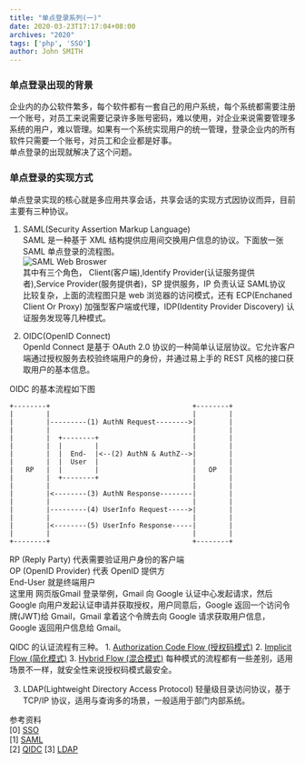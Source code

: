 ```yaml
---
title: "单点登录系列(一)"
date: 2020-03-23T17:17:04+08:00
archives: "2020"
tags: ['php', 'SSO']
author: John SMITH
---
```


### 单点登录出现的背景
企业内的办公软件繁多，每个软件都有一套自己的用户系统，每个系统都需要注册一个账号，对员工来说需要记录许多账号密码，难以使用，对企业来说需要管理多系统的用户，难以管理。如果有一个系统实现用户的统一管理，登录企业内的所有软件只需要一个账号，对员工和企业都是好事。  
单点登录的出现就解决了这个问题。  
### 单点登录的实现方式
单点登录实现的核心就是多应用共享会话，共享会话的实现方式因协议而异，目前主要有三种协议。
 
1. SAML(Security Assertion Markup Language)  
SAML 是一种基于 XML 结构提供应用间交换用户信息的协议。下面放一张 SAML 单点登录的流程图。  
![SAML Web Broswer](https://hurryking.github.io/img/SAML-SSO-Process.gif)  
其中有三个角色， Client(客户端),Identify Provider(认证服务提供者),Service Provider(服务提供者)，SP 提供服务，IP 负责认证
SAML协议 比较复杂，上面的流程图只是 web 浏览器的访问模式，还有 ECP(Enchaned Client Or Proxy) 加强型客户端或代理，IDP(Identity Provider Discovery) 认证服务发现等几种模式。

2. OIDC(OpenID Connect)  
OpenId Connect 是基于 OAuth 2.0 协议的一种简单认证层协议。它允许客户端通过授权服务去校验终端用户的身份，并通过易上手的 REST 风格的接口获取用户的基本信息。

OIDC 的基本流程如下图

```
+--------+                                   +--------+
|        |                                   |        |
|        |---------(1) AuthN Request-------->|        |
|        |                                   |        |
|        |  +--------+                       |        |
|        |  |        |                       |        |
|        |  |  End-  |<--(2) AuthN & AuthZ-->|        |
|        |  |  User  |                       |        |
|   RP   |  |        |                       |   OP   |
|        |  +--------+                       |        |
|        |                                   |        |
|        |<--------(3) AuthN Response--------|        |
|        |                                   |        |
|        |---------(4) UserInfo Request----->|        |
|        |                                   |        |
|        |<--------(5) UserInfo Response-----|        |
|        |                                   |        |
+--------+                                   +--------+
```
RP (Reply Party) 代表需要验证用户身份的客户端  
OP (OpenID Provider) 代表 OpenID 提供方  
End-User 就是终端用户  
这里用 网页版Gmail 登录举例，Gmail 向 Google 认证中心发起请求，然后 Google 向用户发起认证申请并获取授权，用户同意后，Google 返回一个访问令牌(JWT)给 Gmail，Gmail 拿着这个令牌去向 Google 请求获取用户信息，Google 返回用户信息给 Gmail。

QIDC 的认证流程有三种。
	1. [Authorization Code Flow (授权码模式)](https://openid.net/specs/openid-connect-core-1_0.html#CodeFlowSteps) 
	2. [Implicit Flow (简化模式)](https://openid.net/specs/openid-connect-core-1_0.html#ImplicitFlowSteps) 
	3. [Hybrid Flow (混合模式)](https://openid.net/specs/openid-connect-core-1_0.html#HybridFlowSteps) 
每种模式的流程都有一些差别，适用场景不一样，就安全性来说授权码模式最安全。


3. LDAP(Lightweight Directory Access Protocol)
轻量级目录访问协议，基于 TCP/IP 协议，适用与查询多的场景，一般适用于部门内部系统。

参考资料  
[0] [SSO](https://auth0.com/docs/sso/current)  
[1] [SAML](http://saml.xml.org/wiki/saml-introduction)  
[2] [QIDC](https://openid.net/connect/)
[3] [LDAP](https://ldap.com/)
